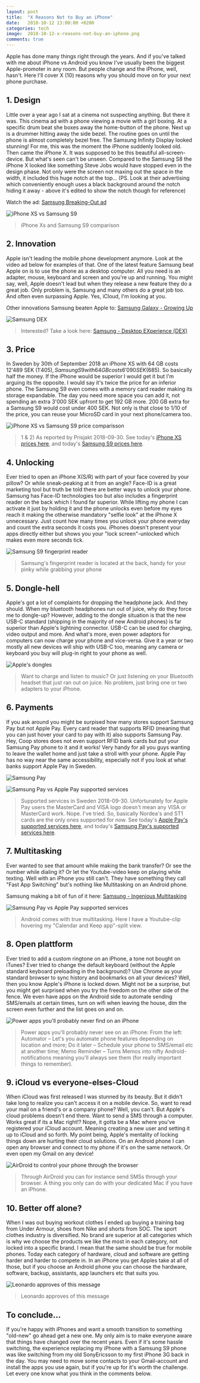 ```yaml
---
layout: post
title:  "X Reasons Not to Buy an iPhone"
date:   2018-10-12 13:00:00 +0200
categories: tech
image:  2018-10-12-x-reasons-not-buy-an-iphone.png
comments: true
---
```

Apple has done many things right through the years. And if you've talked with me about iPhone vs Android you know I've usually been the biggest Apple-promoter in any room. But people change and the iPhone, well, hasn't. Here I'll cover X (10) reasons why you should move on for your next phone purchase.


## 1. Design
Little over a year ago I sat at a cinema not suspecting anything. But there it was. This cinema ad with a phone viewing a movie with a girl boxing. At a specific drum beat she boxes away the home-button of the phone. Next up is a drummer hitting away the side bezel. The routine goes on until the phone is almost completely bezel free. The Samsung Infinity Display looked stunning! For me, this was the moment the iPhone suddenly looked old. Then came the iPhone X. It was supposed to be this beautiful all-screen-device. But what's seen can't be unseen. Compared to the Samsung S8 the iPhone X looked like something Steve Jobs would have stopped even in the design phase. Not only were the screen not maxing out the space in the width, it included this huge notch at the top... (PS. Look at their advertising which conveniently enough uses a black background around the notch hiding it away - above it's edited to show the notch though for reference)

Watch the ad: [Samsung Breaking-Out ad](https://www.youtube.com/watch?v=uoBh24itPeM)

![iPhone XS vs Samsung S9](/images/2018-10-12-iphone-xs-vs-samsung-s9.png)

> iPhone Xs and Samsung S9 comparison


## 2. Innovation
Apple isn't leading the mobile phone development anymore. Look at the video ad below for examples of that. One of the latest feature Samsung beat Apple on is to use the phone as a desktop computer. All you need is an adapter, mouse, keyboard and screen and you're up and running. You might say, well, Apple doesn't lead but when they release a new feature they do a great job. Only problem is, Samsung and many others do a great job too. And often even surpassing Apple. Yes, iCloud, I'm looking at you.

Other innovations Samsung beaten Apple to: [Samsung Galaxy - Growing Up](https://youtu.be/R59TevgzN3k)

![Samsung DEX](/images/2018-10-12-samsung-dex.png)

> Interested? Take a look here: [Samsung - Desktop EXperience (DEX)](https://www.youtube.com/watch?v=G_Zdq0AjhXo)


## 3. Price
In Sweden by 30th of September 2018 an iPhone XS with 64 GB costs 12'489 SEK ($1'405), Samsung S9 with 64 GB costs 6'090 SEK ($685). So basically half the money. If the iPhone would be superior I would get it but I'm arguing its the opposite. I would say it's twice the price for an inferior phone. The Samsung S9 even comes with a memory card reader making its storage expandable. The day you need more space you can add it, not spending an extra 3'000 SEK upfront to get 192 GB more. 200 GB extra for a Samsung S9 would cost under 400 SEK. Not only is that close to 1/10 of the price, you can reuse your MicroSD card in your next phone/camera too.

![iPhone XS vs Samsung S9 price comparisson](/images/2018-10-12-iphone-vs-galaxy-price.png)

>1 & 2) As reported by Prisjakt 2018-09-30. See today's [iPhone XS prices here](https://www.prisjakt.nu/produkt.php?p=4652628), and today's [Samsung S9 prices here](https://www.prisjakt.nu/produkt.php?p=4919780).


## 4. Unlocking
Ever tried to open an iPhone X(S/R) with part of your face covered by your pillow? Or while sneak-peaking at it from an angle? Face-ID is a great marketing tool but truth be told there are better ways to unlock your phone. Samsung has Face-ID technologies too but also includes a fingerprint reader on the back which I found far superior. While lifting my phone I can activate it just by holding it and the phone unlocks even before my eyes reach it making the otherwise mandatory "selfie look" at the iPhone X unnecessary. Just count how many times you unlock your phone everyday and count the extra seconds it costs you. iPhones doesn't present your apps directly either but shows you your "lock screen"-unlocked which makes even more seconds tick.

![Samsung S9 fingerprint reader](/images/2018-10-12-samsung-fingerprint.png)

> Samsung's fingerprint reader is located at the back, handy for your pinky while grabbing your phone

## 5. Dongle-hell
Apple's got a lot of complaints for dropping the headphone jack. And they should. When my bluetooth headphones run out of juice, why do they force me to dongle-up? However, adding to the dongle situation is that the new USB-C standard (shipping in the majority of new Android phones) is far superior than Apple's lightning connector. USB-C can be used for charging, video output and more. And what's more, even power adaptors for computers can now charge your phone and vice-versa. Give it a year or two mostly all new devices will ship with USB-C too, meaning any camera or keyboard you buy will plug-in right to your phone as well.

![Apple's dongles](/images/2018-10-12-iphone-dongles.png)

> Want to charge and listen to music? Or just listening on your Bluetooth headset that just ran out on juice. No problem, just bring one or two adapters to your iPhone.


## 6. Payments
If you ask around you might be surpised how many stores support Samsung Pay but not Apple Pay. Every card reader that supports RFID (meaning that you can just hover your card to pay with it) also supports Samsung Pay. Hey, Coop stores does not even support RFID bank cards but put your Samsung Pay phone to it and it works! Very handy for all you guys wanting to leave the wallet home and just take a stroll with your phone. Apple Pay has no way near the same accessibility, especially not if you look at what banks support Apple Pay in Sweden.

![Samsung Pay](/images/2018-10-12-samsung-pay.png)

![Samsung Pay vs Apple Pay supported services](/images/2018-10-12-supported-pay-services.png)

> Supported services in Sweden 2018-09-30. Unfortunately for Apple Pay users the MasterCard and VISA logo doesn't mean any VISA or MasterCard work. Nope. I've tried. So, basically Nordea's and ST1 cards are the only ones supported for now. See today's [Apple Pay's supported services here](https://www.apple.com/se/apple-pay/), and today's [Samsung Pay's supported services here](https://www.samsung.com/se/pay/).


## 7. Multitasking
Ever wanted to see that amount while making the bank transfer? Or see the number while dialing it? Or let the Youtube-video keep on playing while texting. Well with an iPhone you still can't. They have something they call "Fast App Switching" but's nothing like Multitasking on an Android phone.

Samsung making a bit of fun of it here: [Samsung - Ingenious Multitasking](https://www.youtube.com/watch?v=h3RwxpahHo0)

![Samsung Pay vs Apple Pay supported services](/images/2018-10-12-android-multitasking.png)

> Android comes with true multitasking. Here I have a Youtube-clip hovering my "Calendar and Keep app"-split view.


## 8. Open plattform
Ever tried to add a custom ringtone on an iPhone, a tone not bought on iTunes? Ever tried to change the default keyboard (without the Apple standard keyboard preloading in the background)? Use Chrome as your standard browser to sync history and bookmarks on all your devices? Well, then you know Apple's iPhone is locked down. Might not be a surprise, but you might get surprised when you try the freedom on the other side of the fence. We even have apps on the Android side to automate sending SMS/emails at certain times, turn on wifi when leaving the house, dim the screen even further and the list goes on and on. 


![Power apps you'll probably never find on an iPhone](/images/2018-10-12-open-platform.png)

> Power apps you'll probably never see on an iPhone: From the left: Automator – Let's you automate phone features depending on location and more; Do it later – Schedule your phone to SMS/email etc at another time; Memo Reminder – Turns Memos into nifty Android-notifications meaning you'll always see them (for really important things to remember).


## 9. iCloud vs everyone-elses-Cloud
When iCloud was first released I was stunned by its beauty. But it didn't take long to realize you can't access it on a mobile device. So, want to read your mail on a friend's or a company phone? Well, you can't. But Apple's cloud problems doesn't end there. Want to send a SMS through a computer. Works great if its a Mac right!? Nope, it gotta be a Mac where you've registered your iCloud account. Meaning creating a new user and setting it up to iCloud and so forth. My point being, Apple's mentality of locking things down are hurting their cloud solutions. On an Android phone I can open any browser and connect to my phone if it's on the same network. Or even open my Gmail on any device! 

![AirDroid to control your phone through the browser](/images/2018-10-12-airdroid.png)

> Through AirDroid you can for instance send SMSs through your browser. A thing you only can do with your dedicated Mac if you have an iPhone.


## 10. Better off alone?
When I was out buying workout clothes I ended up buying a training bag from Under Armour, shoes from Nike and shorts from SOC. The sport clothes industry is diversified. No brand are superior at all categories which is why we choose the products we like the most in each category, not locked into a specific brand. I mean that the same should be true for mobile phones. Today each category of hardware, cloud and software are getting harder and harder to compete in. In an iPhone you get Apples take at all of those, but if you choose an Android phone you can choose the hardware, software, backup, assistants, app launchers etc that suits you.


![Leonardo approves of this message](/images/2018-10-12-leonardo-dicaprio.png)

> Leonardo approves of this message

## To conclude...
If you're happy with iPhones and want a smooth transition to something "old-new" go ahead get a new one. My only aim is to make everyone aware that things have changed over the recent years. Even if it's some hassle switching, the experience replacing my iPhone with a Samsung S9 phone was like switching from my old SonyEricsson to my first iPhone 3G back in the day. You may need to move some contacts to your Gmail-account and install the apps you use again, but if you're up for it's worth the challenge. Let every one know what you think in the comments below.

